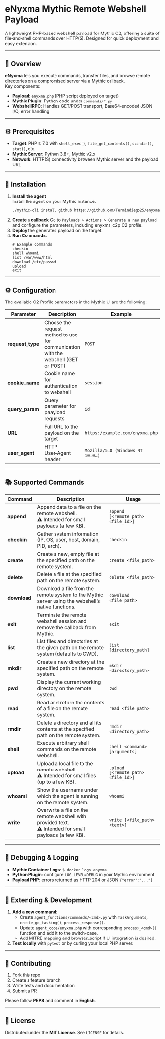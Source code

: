 # eNyxma Mythic Remote Webshell Payload

A lightweight PHP-based webshell payload for Mythic C2, offering a suite of file‑and‑shell commands over HTTP(S). Designed for quick deployment and easy extension.

---

## 📖 Overview

**eNyxma** lets you execute commands, transfer files, and browse remote directories on a compromised server via a Mythic callback.  
Key components:

- **Payload**: `enyxma.php` (PHP script deployed on target)
- **Mythic Plugin**: Python code under `commands/*.py`
- **WebshellRPC**: Handles GET/POST transport, Base64‑encoded JSON I/O, error handling

---

## ⚙️ Prerequisites

- **Target**: PHP ≥ 7.0 with `shell_exec()`, `file_get_contents()`, `scandir()`, `stat()`, etc.
- **Mythic Server**: Python 3.8+, Mythic v2.x
- **Network**: HTTP(S) connectivity between Mythic server and the payload URL

---

## 🚀 Installation

1. **Install the agent**  
   Install the agent on your Mythic instance:
   ```bash
   ./mythic-cli install github https://github.com/Termindiego25/enyxma
   ```
2. **Create a callback**
   Go to `Payloads > Actions > Generate a new payload` and configure the parameters, including enyxma_c2p C2 profile.
3. **Deploy** the generated payload on the target.
4. **Run Commands**:
   ```shell
   # Example commands
   checkin
   shell whoami
   list /var/www/html
   download /etc/passwd
   upload
   exit
   ```

---

## ⚙️ Configuration

The available C2 Profile parameters in the Mythic UI are the following:

| Parameter         | Description                                                                        | Example                           |
| ----------------- | ---------------------------------------------------------------------------------- | --------------------------------- |
| **request_type**  | Choose the request method to use for communication with the webshell (GET or POST) | `POST`                            |
| **cookie_name**   | Cookie name for authentication to webshell                                         | `session`                         |
| **query_param**   | Query parameter for paayload requests                                              | `id`                              |
| **URL**           | Full URL to the payload on the target                                              | `https:/example.com/enyxma.php`   |
| **user_agent**    | HTTP User‑Agent header                                                             | `Mozilla/5.0 (Windows NT 10.0…)`  |

---

## 📚 Supported Commands

| Command      | Description                                                                                                | Usage                                  |
|--------------|------------------------------------------------------------------------------------------------------------|----------------------------------------|
| **append**   | Append data to a file on the remote webshell.<br>⚠️ Intended for small payloads (a few KB).                | `append [<remote_path> <file_id>]`     |
| **checkin**  | Gather system information (IP, OS, user, host, domain, PID, arch).                                         | `checkin`                              |
| **create**   | Create a new, empty file at the specified path on the remote system.                                       | `create <file_path>`                   |
| **delete**   | Delete a file at the specified path on the remote system.                                                  | `delete <file_path>`                   |
| **download** | Download a file from the remote system to the Mythic server using the webshell’s native functions.         | `download <file_path>`                 |
| **exit**     | Terminate the remote webshell session and remove the callback from Mythic.                                 | `exit`                                 |
| **list**     | List files and directories at the given path on the remote system (defaults to CWD).                       | `list [directory_path]`                |
| **mkdir**    | Create a new directory at the specified path on the remote system.                                         | `mkdir <directory_path>`               |
| **pwd**      | Display the current working directory on the remote system.                                                | `pwd`                                  |
| **read**     | Read and return the contents of a file on the remote system.                                               | `read <file_path>`                     |
| **rmdir**    | Delete a directory and all its contents at the specified path on the remote system.                        | `rmdir <directory_path>`               |
| **shell**    | Execute arbitrary shell commands on the remote webshell.                                                   | `shell <command> [arguments]`          |
| **upload**   | Upload a local file to the remote webshell.<br>⚠️ Intended for small files (up to a few KB).               | `upload [<remote_path> <file_id>]`     |
| **whoami**   | Show the username under which the agent is running on the remote system.                                   | `whoami`                               |
| **write**    | Overwrite a file on the remote webshell with provided text.<br>⚠️ Intended for small payloads (a few KB).  | `write [<file_path> <text>]`           |

---

## 🐞 Debugging & Logging

- **Mythic Container Logs**: `$ docker logs enyxma`  
- **Python Plugin**: configure `LOG_LEVEL=DEBUG` in your Mythic environment  
- **Payload PHP**: errors returned as HTTP 204 or JSON `{"error":"..."}`  

---

## 🧩 Extending & Development

1. **Add a new command**:  
   - Create `agent_functions/commands/<cmd>.py` with `TaskArguments`, `create_go_tasking()`, `process_response()`.  
   - Update `agent_code/enyxma.php` with corresponding `process_<cmd>()` function and add it to the switch-case.  
   - Add MITRE mapping and browser_script if UI integration is desired.
2. **Test locally** with `pytest` or by curling your local PHP server.

---

## 🤝 Contributing

1. Fork this repo  
2. Create a feature branch  
3. Write tests and documentation  
4. Submit a PR  

Please follow **PEP8** and comment in **English**.

---

## 📜 License

Distributed under the **MIT License**. See `LICENSE` for details. 